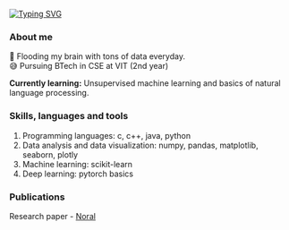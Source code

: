 [![Typing SVG](https://readme-typing-svg.demolab.com?font=Fira+Code&pause=1000&width=435&lines=I+am+Aditya+Pradhan;A+python+developer;A+data+science+and+machine+learning+developer)](https://git.io/typing-svg)
### About me
:beginner: Flooding my brain with tons of data everyday.  
:sweat_smile: Pursuing BTech in CSE at VIT (2nd year) 

**Currently learning:** Unsupervised machine learning and basics of natural language processing.

### Skills, languages and tools
1. Programming languages: c, c++, java, python
2. Data analysis and data visualization: numpy, pandas, matplotlib, seaborn, plotly
3. Machine learning: scikit-learn
4. Deep learning: pytorch basics

### Publications  
Research paper - [Noral](https://ijircce.com/admin/main/storage/app/pdf/7rUnXm1zcnu4s05s07tYOWFS5XqLAnj3H2MgEP1P.pdf)
